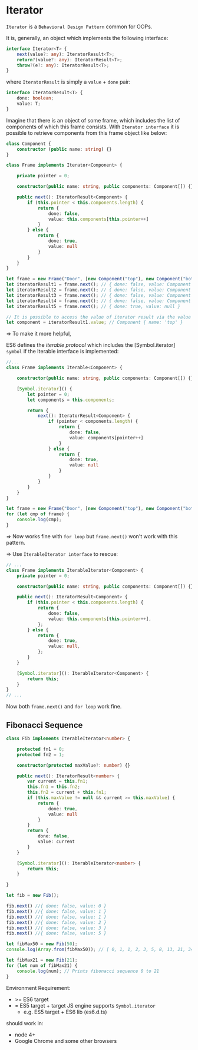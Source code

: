 # Iterator

`Iterator` is a `Behavioral Design Pattern` common for OOPs.

It is, generally, an object which implements the following interface:

```typescript
interface Iterator<T> {
    next(value?: any): IteratorResult<T>;
    return?(value?: any): IteratorResult<T>;
    throw?(e?: any): IteratorResult<T>;
}
```

where `IteratorResult` is simply a `value` + `done` pair:

```typescript
interface IteratorResult<T> {
    done: boolean;
    value: T;
}
```

Imagine that there is an object of some frame, which includes the list of components of which this frame consists. With `Iterator interface` it is possible to retrieve components from this frame object like below:

```typescript
class Component {
  	constructor (public name: string) {}
}

class Frame implements Iterator<Component> {

    private pointer = 0;

    constructor(public name: string, public components: Component[]) {}

    public next(): IteratorResult<Component> {
        if (this.pointer < this.components.length) {
            return {
                done: false,
                value: this.components[this.pointer++]
            }
        } else {
            return {
                done: true,
                value: null
            }
        }
    }
}

let frame = new Frame("Door", [new Component("top"), new Component("bottom"), new Component("left"), new Component("right")]);
let iteratorResult1 = frame.next(); // { done: false, value: Component { name: 'top' } }
let iteratorResult2 = frame.next(); // { done: false, value: Component { name: 'bottom' } }
let iteratorResult3 = frame.next(); // { done: false, value: Component { name: 'left' } }
let iteratorResult4 = frame.next(); // { done: false, value: Component { name: 'right' } }
let iteratorResult5 = frame.next(); // { done: true, value: null }

// It is possible to access the value of iterator result via the value property:
let component = iteratorResult1.value; // Component { name: 'top' }
```

=> To make it more helpful, 

ES6 defines the *iterable protocol* which includes the [Symbol.iterator] `symbol` if the Iterable interface is implemented:

```typescript
//...
class Frame implements Iterable<Component> {

    constructor(public name: string, public components: Component[]) {}

    [Symbol.iterator]() {
        let pointer = 0;
        let components = this.components;

        return {
            next(): IteratorResult<Component> {
                if (pointer < components.length) {
                    return {
                        done: false,
                        value: components[pointer++]
                    }
                } else {
                    return {
                        done: true,
                        value: null
                    }
                }
            }
        }
    }
}

let frame = new Frame("Door", [new Component("top"), new Component("bottom"), new Component("left"), new Component("right")]);
for (let cmp of frame) {
  	console.log(cmp);
}
```

=> Now works fine with `for loop` but `frame.next()` won't work with this pattern.

=> Use `IterableIterator interface` to rescue:

```typescript
// ...
class Frame implements IterableIterator<Component> {
    private pointer = 0;

    constructor(public name: string, public components: Component[]) {}

    public next(): IteratorResult<Component> {
        if (this.pointer < this.components.length) {
            return {
                done: false,
                value: this.components[this.pointer++],
            };
        } else {
            return {
                done: true,
                value: null,
            };
        }
    }

    [Symbol.iterator](): IterableIterator<Component> {
      	return this;
    }
}
// ...
```

Now both `frame.next()` and `for loop` work fine.

## Fibonacci Sequence

```typescript
class Fib implements IterableIterator<number> {

    protected fn1 = 0;
    protected fn2 = 1;

    constructor(protected maxValue?: number) {}

    public next(): IteratorResult<number> {
        var current = this.fn1;
        this.fn1 = this.fn2;
        this.fn2 = current + this.fn1;
        if (this.maxValue != null && current >= this.maxValue) {
            return {
                done: true,
                value: null
            } 
        } 
        return {
            done: false,
            value: current
        }
    }

    [Symbol.iterator](): IterableIterator<number> {
      	return this;
    }

}

let fib = new Fib();

fib.next() //{ done: false, value: 0 }
fib.next() //{ done: false, value: 1 }
fib.next() //{ done: false, value: 1 }
fib.next() //{ done: false, value: 2 }
fib.next() //{ done: false, value: 3 }
fib.next() //{ done: false, value: 5 }

let fibMax50 = new Fib(50);
console.log(Array.from(fibMax50)); // [ 0, 1, 1, 2, 3, 5, 8, 13, 21, 34 ]

let fibMax21 = new Fib(21);
for (let num of fibMax21) {
  	console.log(num); // Prints fibonacci sequence 0 to 21
}
```

Environment Requirement:

- \>= ES6 target
- = ES5 target + target JS engine supports `Symbol.iterator`
  - e.g. ES5 target + ES6 lib (es6.d.ts)

should work in:

- node 4+
- Google Chrome and some other browsers